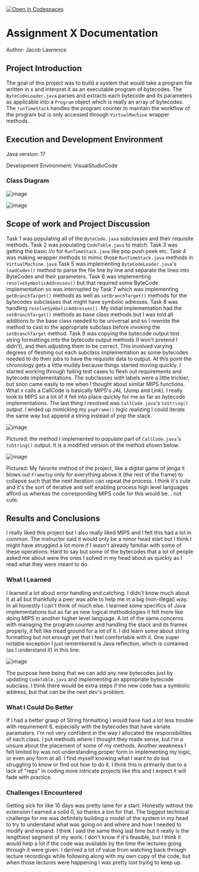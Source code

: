 [![Open in Codespaces](https://classroom.github.com/assets/launch-codespace-9f69c29eadd1a2efcce9672406de9a39573de1bdf5953fef360cfc2c3f7d7205.svg)](https://classroom.github.com/open-in-codespaces?assignment_repo_id=9181959)
# Assignment X Documentation

Author: Jacob Lawrence

## Project Introduction

The goal of this project was to build a system that would take a program file written in x and interpret it as an executable program of bytecodes. The `ByteCodeLoader.java` parses and extracts each bytecode and its parameters as applicable into a `Program` object which is really an array of bytecodes. The `runTimeStack` handles the program counter to maintain the workflow of the program but is only accessed through `VirtualMachine` wrapper methods. 

## Execution and Development Environment

Java version: 17

Development Environment: VisualStudioCode

### Class Diagram

![image](https://user-images.githubusercontent.com/12554759/204123851-563a399f-f589-442d-b406-0c8bde3e0784.png) 

![image](https://user-images.githubusercontent.com/12554759/204123698-0be53761-976f-4ccc-9691-05b3044a3f48.png)

## Scope of work and Project Discussion

Task 1 was populating all of the `ByteCode.java` subclasses and their requisite methods.
Task 2 was populating `CodeTable.java` to match.
Task 3 was getting the basic i/o for `RunTimeStack.java` like pop push peek etc.
Task 4 was making wrapper methods to mimic those `RunTimeStack.java` methods in `VirtualMachine.java`
Task 5 was implementing `ByteCodeLoader.java`'s `loadCodes()` method to parse the file line by line and separate the lines into ByteCodes and their parameters.
Task 6 was implementing `resolveSymbolicAddresses()` but that required some ByteCode implementation so was interrupted by
Task 7 which was implementing `getBranchTarget()` methods as well as `setBranchTarget()` methods for the bytecodes subclasses that might have symbolic adresses.
Task 8 was handling `resolveSymbolicAddresses()`. My initial implementation had the `setBranchTarget()` methods as base class methods but I was told all additions to the base class needed to be universal and so I rewrote the method to cast to the appropriate subclass before invoking the `setBranchTarget` method.
Task 9 was copying the bytecode output test string formattings into the bytecode output methods (I won't pretend I didn't), and then adjusting them to be correct. This involved varying degrees of fleshing out each subclass implementation as some bytecodes needed to do their jobs to have the requisite data to output.
At this point the chronology gets a little muddy because things started moving quickly. I started working through failing test cases to flesh out requirements and bytecode implementations. The subclasses with labels were a little trickier, but soon came easily to me when I thought about similar MIPS functions. What x calls a CallCode is basically MIPS's JAL (Jump and Link). I really took to MIPS so a lot of it fell into place quickly for me as far as bytecode implementations. The last thing I resolved was `CallCode.java`'s `toString()` output. I ended up mimicking my `popFrame()` logic realizing I could iterate the same way but append a string instead of pop the stack.

![image](https://user-images.githubusercontent.com/12554759/204120377-a669a206-98e1-4b64-98ef-4f9fba08c135.png)

Pictured: the method I implemented to populate part of `CallCode.java`'s `toString()` output. It is a modified version of the method shown below.

![image](https://user-images.githubusercontent.com/12554759/204120294-42471d03-4230-41b5-b0a7-0b702d723998.png)

Pictured: My favorite method of the project, like a digital game of jenga it blows out `FrameTop` only for everything above it (the rest of the frame) to collapse such that the next iteration can repeat the process. I think it's cute and it's the sort of iterative and self enabling process high level languages afford us whereas the corresponding MIPS code for this would be... not cute.



## Results and Conclusions
I really liked this project but I also really liked MIPS and I felt this had a lot in common. The instructor said it would only be a minor head start but I think I might have struggled a lot more if I wasn't already familiar with some of these operations. Hard to say but some of the bytecodes that a lot of people asked me about were the ones I solved in my head about as quickly as I read what they were meant to do. 

### What I Learned
I learned a lot about error handling and catching. I didn't know much about it at all but thankfully a peer was able to help me in a big (non-illegal) way.  In all honestly I can't think of much else. I learned some specifics of Java implementations but as far as new logical methodologies it felt more like doing MIPS in another higher level language. A lot of the same concerns with managing the program counter and handling the stack and its frames properly, it felt like tread ground for a lot of it. I did learn some about string formatting but not enough yet that I feel comfortable with it. One super notable exception I just remembered is Java reflection, which is contained (as I understand it) in this line:

![image](https://user-images.githubusercontent.com/12554759/204120227-c11feb2d-774d-4351-a4ac-834ddc8c5567.png)

The purpose here being that we can add any new bytecodes just by updating `CodeTable.java` and implementing an appropriate bytecode subclass. I think there would be extra steps if the new code has a symbolic address, but that can be the next dev's problem.

### What I Could Do Better
If I had a better grasp of String formatting I would have had a lot less trouble with requirement 6, especially with the bytecodes that have variate paramaters. I'm not very confident in the way I allocated the responsibilities of each class. I put methods where I thought they made sense, but I'm a unsure about the placement of some of my methods. Another weakness I felt limited by was not understanding proper form in implementing my logic, or even any form at all. I find myself knowing what I want to do but struggling to know or find out how to do it. I think this is primarily due to a lack of "reps" in coding more intricate projects like this and I expect it will fade with practice.

### Challenges I Encountered
Getting sick for like 10 days was pretty lame for a start. Honestly without the extension I earned a solid 0, so thanks a ton for that. The biggest technical challenge for me was definitely building a model of the system in my head to try to understand what was going on and where and how I needed to modify and expand. I think I said the same thing last time but it really is the lengthiest segment of my work. I don't know if it's feasible, but I think it would help a lot if the code was available by the time the lectures going through it were given. I derived a lot of value from watching back through lecture recordings while following along with my own copy of the code, but when those lectures were happening I was pretty lost trying to keep up.
